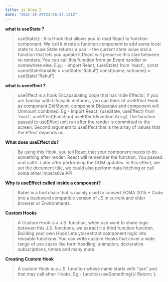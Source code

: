 ```yaml
---
title: js blog 2
date: "2021-10-29T23:46:37.121Z"
---
```


 **what is useState ?**

> useState():- It is Hook that allows you to read React to function component. We call it inside a function component to add some local state to it.use State returns a pair: - the current state value and a function that lets you update it.React will preserve this stae between re-renders.
You can call this function from an Event handler or somewhere else.
>E.g.: - import React, {useState} from ‘react’.;
const nameStateVariable = useState(“Rahul”)
const[name, setname] = useState(“Rahul”)

**what is useeffect ?** 
> useEffect is a hook Encapsulating code that has ‘side Effects’, if you are familiar with  Lifecycle methods, you can think of useEffect Hook as component DidMount, component Didupdate and component will Unmount combined.
Eg:-
>Import React, {useState, useEffect} from ‘react’,
useEffect(Function)
useEffect(Function,Array)
The function passed to useEffect unit run after the render is committed to the screen. 
Second argument to useEffect that is the array of values that the Effect depends on.


**What does  useEffect do?**    
>By using this Hook, you tell React that your component needs to do something after render. React will remember the function. You passed and call it. Later after performing the DOM updates. In this effect, we set the document title, we could also perform data fetching or call some other imperative API.


**Why is useEffect called inside a component?**
> Babel is a tool chain that is mainly used to convert ECMA 2015 + Code into a backward compatible version of JS in current and older browser or Environments.

**Custom Hooks**
> A Custom Hook is a J.S. function, when use want to share logic between this J.S. functions, we extract it a third function function.
Building your own Hook Lets you extract component logic into reusable functions.
You can write custom Hooks that cover a wide range of use cases like form handling, animation, declarative subscriptions, timers and many more.

**Creating Custom Hook**
> A custom Hook is a J.S. function whose name starts with “use” and that may call other Hooks.
Eg:- function useSomething(){
Return;
};

